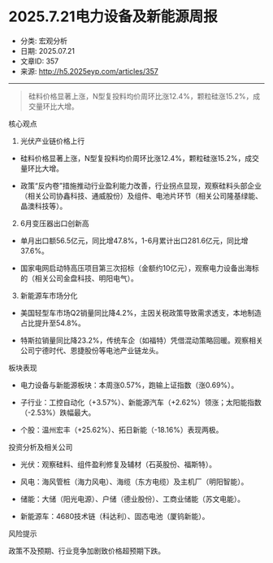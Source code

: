# 2025.7.21电力设备及新能源周报

- 分类: 宏观分析
- 日期: 2025.07.21
- 文章ID: 357
- 来源: http://h5.2025eyp.com/articles/357

---

> 硅料价格显著上涨，N型复投料均价周环比涨12.4%，颗粒硅涨15.2%，成交量环比大增。

核心观点

1. 光伏产业链价格上行

- 硅料价格显著上涨，N型复投料均价周环比涨12.4%，颗粒硅涨15.2%，成交量环比大增。

- 政策“反内卷”措施推动行业盈利能力改善，行业拐点显现，观察硅料头部企业（相关公司协鑫科技、通威股份）及组件、电池片环节（相关公司隆基绿能、晶澳科技等）。

2. 6月变压器出口创新高

- 单月出口额56.5亿元，同比增47.8%，1-6月累计出口281.6亿元，同比增37.6%。

- 国家电网启动特高压项目第三次招标（金额约10亿元），观察电力设备出海标的（相关公司金盘科技、明阳电气）。

3. 新能源车市场分化

- 美国轻型车市场Q2销量同比降4.2%，主因关税政策导致需求透支，本地制造占比提升至54.8%。

- 特斯拉销量同比降23.2%，传统车企（如福特）凭借混动策略回暖。观察相关公司宁德时代、恩捷股份等电池产业链龙头。

板块表现

- 电力设备与新能源板块：本周涨0.57%，跑输上证指数（涨0.69%）。

- 子行业：工控自动化（+3.57%）、新能源汽车（+2.62%）领涨；太阳能指数（-2.53%）跌幅最大。

- 个股：温州宏丰（+25.62%）、拓日新能（-18.16%）表现两极。

投资分析及相关公司

- 光伏：观察硅料、组件盈利修复及辅材（石英股份、福斯特）。

- 风电：海风管桩（海力风电）、海缆（东方电缆）及主机厂（明阳智能）。

- 储能：大储（阳光电源）、户储（德业股份）、工商业储能（苏文电能）。

- 新能源车：4680技术链（科达利）、固态电池（厦钨新能）。

风险提示

政策不及预期、行业竞争加剧致价格超预期下跌。

